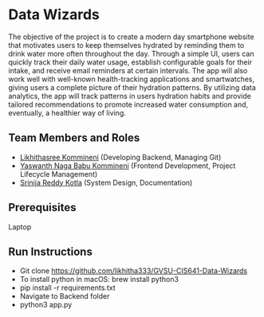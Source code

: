 # Data Wizards

The objective of the project is to create a modern day smartphone website that motivates users to keep themselves hydrated by reminding them to drink water more often throughout the day. Through a simple UI, users can quickly track their daily water usage, establish configurable goals for their intake, and receive email reminders at certain intervals. The app will also work well with well-known health-tracking applications and smartwatches, giving users a complete picture of their hydration patterns. By utilizing data analytics, the app will track patterns in users hydration habits and provide tailored recommendations to promote increased water consumption and, eventually, a healthier way of living.

## Team Members and Roles

* [Likhithasree Kommineni](https://github.com/likhitha333/CIS641-HW2-Kommineni) (Developing Backend, Managing Git)
* [Yaswanth Naga Babu Kommineni](https://github.com/KommineniYaswanth/CIS641-HW2-kommineni) (Frontend Development, Project Lifecycle Management)
* [Srinija Reddy Kotla](https://github.com/Srinija-Reddy/CIS641-HW2-Kotlas) (System Design, Documentation)

## Prerequisites
Laptop

## Run Instructions
* Git clone https://github.com/likhitha333/GVSU-CIS641-Data-Wizards
* To install python in macOS: brew install python3 
* pip install -r requirements.txt
* Navigate to Backend folder
* python3 app.py
  

